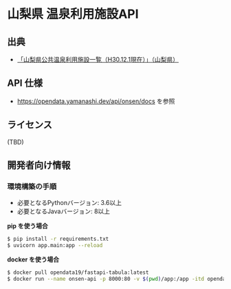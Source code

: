 # 山梨県 温泉利用施設API

## 出典
- [「山梨県公共温泉利用施設一覧（H30.12.1現在）」（山梨県）](https://www.pref.yamanashi.jp/taiki-sui/documents/h3012011.pdf)

## API 仕様
- https://opendata.yamanashi.dev/api/onsen/docs を参照

## ライセンス
(TBD)

## 開発者向け情報

### 環境構築の手順

- 必要となるPythonバージョン: 3.6以上
- 必要となるJavaバージョン: 8以上

**pip を使う場合**
``` bash
$ pip install -r requirements.txt
$ uvicorn app.main:app --reload
```

**docker を使う場合**
```bash
$ docker pull opendata19/fastapi-tabula:latest
$ docker run --name onsen-api -p 8000:80 -v $(pwd)/app:/app -itd opendata19/fastapi-tabula:latest
```
